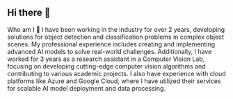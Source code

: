 ## Hi there 👋

<!--
**mertefeyildiz/mertefeyildiz** is a ✨ _special_ ✨ repository because its `README.md` (this file) appears on your GitHub profile.

Here are some ideas to get you started:

- 🔭 I’m currently working on ...
- 🌱 I’m currently learning ...
- 👯 I’m looking to collaborate on ...
- 🤔 I’m looking for help with ...
- 💬 Ask me about ...
- 📫 How to reach me: ...
- 😄 Pronouns: ...
- ⚡ Fun fact: ...
-->
Who am I 👀
I have been working in the industry for over 2 years, developing solutions for object detection and classification problems in complex object scenes. My professional experience includes creating and implementing advanced AI models to solve real-world challenges. Additionally, I have worked for 3 years as a research assistant in a Computer Vision Lab, focusing on developing cutting-edge computer vision algorithms and contributing to various academic projects. I also have experience with cloud platforms like Azure and Google Cloud, where I have utilized their services for scalable AI model deployment and data processing.


